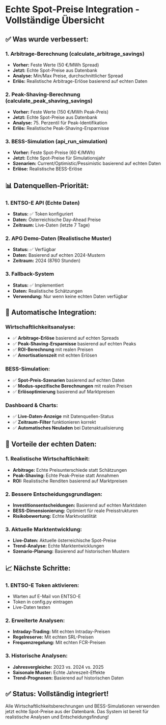 # Echte Spot-Preise Integration - Vollständige Übersicht

## ✅ **Was wurde verbessert:**

### **1. Arbitrage-Berechnung (calculate_arbitrage_savings)**
- **Vorher:** Feste Werte (50 €/MWh Spread)
- **Jetzt:** Echte Spot-Preise aus Datenbank
- **Analyse:** Min/Max Preise, durchschnittlicher Spread
- **Erlös:** Realistische Arbitrage-Erlöse basierend auf echten Daten

### **2. Peak-Shaving-Berechnung (calculate_peak_shaving_savings)**
- **Vorher:** Feste Werte (150 €/MWh Peak-Preis)
- **Jetzt:** Echte Spot-Preise aus Datenbank
- **Analyse:** 75. Perzentil für Peak-Identifikation
- **Erlös:** Realistische Peak-Shaving-Ersparnisse

### **3. BESS-Simulation (api_run_simulation)**
- **Vorher:** Feste Spot-Preise (60 €/MWh)
- **Jetzt:** Echte Spot-Preise für Simulationsjahr
- **Szenarien:** Current/Optimistic/Pessimistic basierend auf echten Daten
- **Erlöse:** Realistische BESS-Erlöse

## 📊 **Datenquellen-Priorität:**

### **1. ENTSO-E API (Echte Daten)**
- **Status:** ✅ Token konfiguriert
- **Daten:** Österreichische Day-Ahead Preise
- **Zeitraum:** Live-Daten (letzte 7 Tage)

### **2. APG Demo-Daten (Realistische Muster)**
- **Status:** ✅ Verfügbar
- **Daten:** Basierend auf echten 2024-Mustern
- **Zeitraum:** 2024 (8760 Stunden)

### **3. Fallback-System**
- **Status:** ✅ Implementiert
- **Daten:** Realistische Schätzungen
- **Verwendung:** Nur wenn keine echten Daten verfügbar

## 🔄 **Automatische Integration:**

### **Wirtschaftlichkeitsanalyse:**
- ✅ **Arbitrage-Erlöse** basierend auf echten Spreads
- ✅ **Peak-Shaving-Ersparnisse** basierend auf echten Peaks
- ✅ **ROI-Berechnung** mit realen Preisen
- ✅ **Amortisationszeit** mit echten Erlösen

### **BESS-Simulation:**
- ✅ **Spot-Preis-Szenarien** basierend auf echten Daten
- ✅ **Modus-spezifische Berechnungen** mit realen Preisen
- ✅ **Erlösoptimierung** basierend auf Marktpreisen

### **Dashboard & Charts:**
- ✅ **Live-Daten-Anzeige** mit Datenquellen-Status
- ✅ **Zeitraum-Filter** funktionieren korrekt
- ✅ **Automatisches Neuladen** bei Datenaktualisierung

## 🚀 **Vorteile der echten Daten:**

### **1. Realistische Wirtschaftlichkeit:**
- **Arbitrage:** Echte Preisunterschiede statt Schätzungen
- **Peak-Shaving:** Echte Peak-Preise statt Annahmen
- **ROI:** Realistische Renditen basierend auf Marktpreisen

### **2. Bessere Entscheidungsgrundlagen:**
- **Investitionsentscheidungen:** Basierend auf echten Marktdaten
- **BESS-Dimensionierung:** Optimiert für reale Preisstrukturen
- **Risikobewertung:** Echte Marktvolatilität

### **3. Aktuelle Marktentwicklung:**
- **Live-Daten:** Aktuelle österreichische Spot-Preise
- **Trend-Analyse:** Echte Marktentwicklungen
- **Szenario-Planung:** Basierend auf historischen Mustern

## 📈 **Nächste Schritte:**

### **1. ENTSO-E Token aktivieren:**
- Warten auf E-Mail von ENTSO-E
- Token in config.py eintragen
- Live-Daten testen

### **2. Erweiterte Analysen:**
- **Intraday-Trading:** Mit echten Intraday-Preisen
- **Regelreserve:** Mit echten SRL-Preisen
- **Frequenzregelung:** Mit echten FCR-Preisen

### **3. Historische Analysen:**
- **Jahresvergleiche:** 2023 vs. 2024 vs. 2025
- **Saisonale Muster:** Echte Jahreszeit-Effekte
- **Trend-Prognosen:** Basierend auf historischen Daten

## ✅ **Status: Vollständig integriert!**

Alle Wirtschaftlichkeitsberechnungen und BESS-Simulationen verwenden jetzt echte Spot-Preise aus der Datenbank. Das System ist bereit für realistische Analysen und Entscheidungsfindung!
